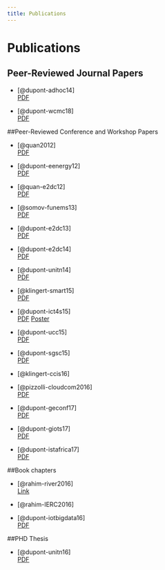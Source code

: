 ```yaml
---
title: Publications
---
```


# Publications

## Peer-Reviewed Journal Papers

-   [@dupont-adhoc14]    
    [PDF](/docs/ADHOC14.pdf)

-   [@dupont-wcmc18]    
    [PDF](/docs/WCMC18.pdf)

##Peer-Reviewed Conference and Workshop Papers

-   [@quan2012]    
    [PDF](/docs/ISCIS11.pdf)

-   [@dupont-eenergy12]    
    [PDF](/docs/EENERGY12.pdf)

-   [@quan-e2dc12]    
    [PDF](/docs/E2DC12.pdf)

-   [@somov-funems13]    
    [PDF](/docs/FUNEMS13.pdf)

-   [@dupont-e2dc13]    
    [PDF](/docs/E2DC13.pdf)

-   [@dupont-e2dc14]    
    [PDF](/docs/E2DC14.pdf)

-   [@dupont-unitn14]    
    [PDF](/docs/PHDProposal.pdf)

-   [@klingert-smart15]    
    [PDF](/docs/SMART15.pdf)

-   [@dupont-ict4s15]     
    [PDF](/docs/ICT4S15.pdf)
    [Poster](/docs/ICT4SPosterA0.pdf)

-   [@dupont-ucc15]    
    [PDF](/docs/UCC15.pdf)

-   [@dupont-sgsc15]    
    [PDF](/docs/SGSC15.pdf)

-   [@klingert-ccis16]    

-   [@pizzolli-cloudcom2016]    
    [PDF](/bibliography/files/Paas4IoT_cloudcom_CR.pdf)

-   [@dupont-geconf17]    
    [PDF](/bibliography/files/GECONF17.pdf)

-   [@dupont-giots17]    
    [PDF](/bibliography/files/GIOTS17.pdf)

-   [@dupont-istafrica17]    
    [PDF](/bibliography/files/ISTAFRICA17.pdf)

##Book chapters

-   [@rahim-river2016]    
    [Link](http://www.riverpublishers.com/book_details.php?book_id=364)

-   [@rahim-IERC2016]    

-   [@dupont-iotbigdata16]    
    [PDF](/bibliography/files/dupont-iotbigdata2016.pdf)

##PHD Thesis

-   [@dupont-unitn16]    
    [PDF](/bibliography/files/cdupont-thesis.pdf)
